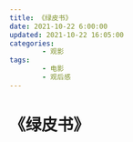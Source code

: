 ```yaml
---
title: 《绿皮书》
date: 2021-10-22 6:00:00
updated: 2021-10-22 16:05:00
categories:
        - 观影
tags:
        - 电影
        - 观后感
---
```


# 《绿皮书》
